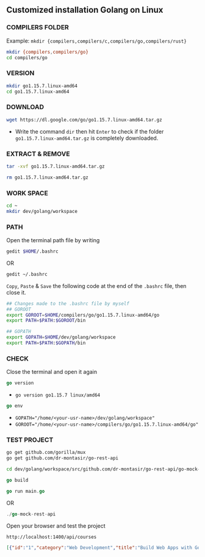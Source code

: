 ## Customized installation Golang on Linux



### COMPILERS FOLDER

Example: `mkdir {compilers,compilers/c,compilers/go,compilers/rust}`

```bash
mkdir {compilers,compilers/go}
cd compilers/go
```



### VERSION 

```bash
mkdir go1.15.7.linux-amd64
cd go1.15.7.linux-amd64
```



### DOWNLOAD

```bash
wget https://dl.google.com/go/go1.15.7.linux-amd64.tar.gz
```

* Write the command `dir` then hit `Enter` to check if the folder `go1.15.7.linux-amd64.tar.gz` is completely downloaded.



### EXTRACT & REMOVE

```bash
tar -xvf go1.15.7.linux-amd64.tar.gz
```

```bash
rm go1.15.7.linux-amd64.tar.gz
```



### WORK SPACE

```bash
cd ~
mkdir dev/golang/workspace
```



### PATH

Open the terminal path file by writing

```bash
gedit $HOME/.bashrc
```

OR

```bash
gedit ~/.bashrc
```

`Copy`, `Paste` & `Save` the following code at the end of the `.bashrc` file, then close it.

```bash
## Changes made to the .bashrc file by myself
## GOROOT
export GOROOT=$HOME/compilers/go/go1.15.7.linux-amd64/go
export PATH=$PATH:$GOROOT/bin

## GOPATH
export GOPATH=$HOME/dev/golang/workspace
export PATH=$PATH:$GOPATH/bin
```



### CHECK

Close the terminal and open it again

```go
go version
```

* `go version go1.15.7 linux/amd64`

```go
go env
```

* `GOPATH="/home/<your-usr-name>/dev/golang/workspace"`
* `GOROOT="/home/<your-usr-name>/compilers/go/go1.15.7.linux-amd64/go"`



### TEST PROJECT

```bash
go get github.com/gorilla/mux
go get github.com/dr-montasir/go-rest-api
```

```bash
cd dev/golang/workspace/src/github.com/dr-montasir/go-rest-api/go-mock-rest-api
```

```GO
go build
```

```go
go run main.go
```

OR

```GO
./go-mock-rest-api
```

Open your browser and test the project

```cmd
http://localhost:1400/api/courses
```

```json
[{"id":"1","category":"Web Development","title":"Build Web Apps with Go Language","instructor":{"firstName":"Rob","lastName":"Pike"},"cousreDuration":"4 months"},{"id":"2","category":"Mobile App Development","title":"Build Mobile Apps with Flutter Dart","instructor":{"firstName":"Lars","lastName":"Bak"},"cousreDuration":"5 months"}]
```

